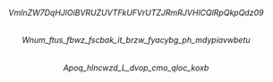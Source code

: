 <div align="center">
<h6> VmlnZW7DqHJlOiBVRUZUVTFkUFVrUTZJRmRJVHlCQlRpQkpQdz09 </h6>
<h6> Wnum_ftus_fbwz_fscbak_it_brzw_fyacybg_ph_mdypiavwbetu </h6>
<h6> Apoq_hlncwzd_L_dvop_cmo_qloc_koxb </h6>
</div>                            
